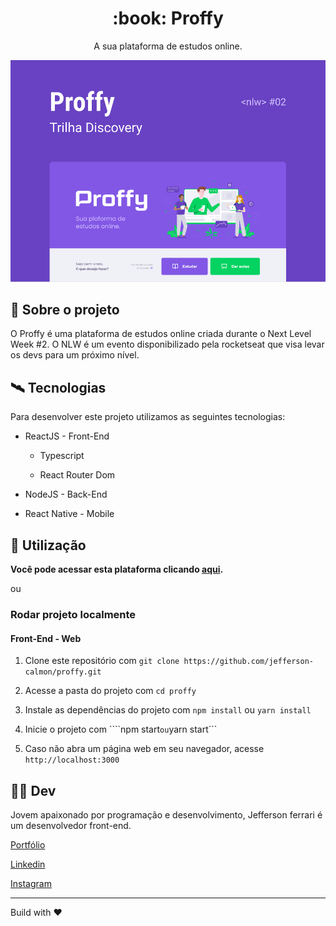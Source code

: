 <div align="center">
    <h1>:book: Proffy</h1>
    <p>A sua plataforma de estudos online.</p>
    <img src="./images-readme/capa.png">
</div>


## :scroll: Sobre o projeto

O Proffy é uma plataforma de estudos online criada durante o Next Level Week #2. O NLW é um evento disponibilizado pela rocketseat que visa levar os devs para um próximo nível.


## :artificial_satellite: Tecnologias

Para desenvolver este projeto utilizamos as seguintes tecnologias:

- ReactJS - Front-End
    - Typescript

    - React Router Dom

- NodeJS - Back-End

- React Native - Mobile


## :rocket: Utilização

**Você pode acessar esta plataforma clicando [aqui]().**

ou

### Rodar projeto localmente

#### Front-End - Web

1. Clone este repositório com ```git clone https://github.com/jefferson-calmon/proffy.git```

1. Acesse a pasta do projeto com ```cd proffy```

1. Instale as dependências do projeto com ```npm install``` ou ```yarn install```

1. Inicie o projeto com ````npm start``` ou ```yarn start```

5. Caso não abra um página web em seu navegador, acesse ```http://localhost:3000```


## :technologist: Dev

Jovem apaixonado por programação e desenvolvimento, Jefferson ferrari é um desenvolvedor front-end.


[Portfólio](https://jefferson-calmon.github.io)

[Linkedin](https://www.linkedin.com/in/jefferson-f-b24248191/)

[Instagram](https://instagram.com/jeffz1_)

---

Build with :heart: